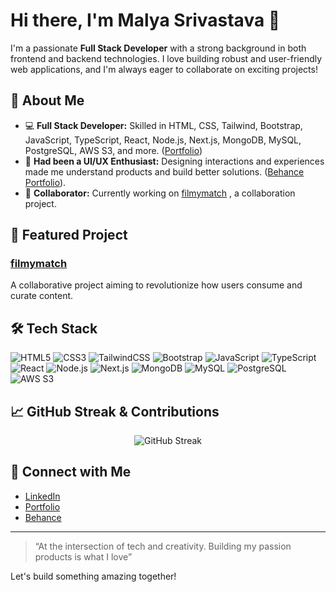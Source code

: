 # Hi there, I'm Malya Srivastava 👋

I'm a passionate **Full Stack Developer** with a strong background in both frontend and backend technologies. I love building robust and user-friendly web applications, and I'm always eager to collaborate on exciting projects!

## 🚀 About Me

- 💻 **Full Stack Developer:** Skilled in HTML, CSS, Tailwind, Bootstrap, JavaScript, TypeScript, React, Node.js, Next.js, MongoDB, MySQL, PostgreSQL, AWS S3, and more. ([Portfolio](https://portfolio-malya-srivastava.vercel.app/))
- 🎨 **Had been a UI/UX Enthusiast:** Designing interactions and experiences made me understand products and build better solutions. ([Behance Portfolio](https://behance.net/malyasrivastava)).
- 🤝 **Collaborator:** Currently working on [filmymatch](https://github.com/MohdMusaiyab/filmymatch) , a collaboration project.

## 🌟 Featured Project

### [filmymatch](https://github.com/MohdMusaiyab/filmymatch)
A collaborative project aiming to revolutionize how users consume and curate content.

## 🛠️ Tech Stack

![HTML5](https://img.shields.io/badge/-HTML5-E34F26?style=flat&logo=html5&logoColor=fff)
![CSS3](https://img.shields.io/badge/-CSS3-1572B6?style=flat&logo=css3)
![TailwindCSS](https://img.shields.io/badge/-TailwindCSS-38B2AC?style=flat&logo=tailwind-css)
![Bootstrap](https://img.shields.io/badge/-Bootstrap-563D7C?style=flat&logo=bootstrap)
![JavaScript](https://img.shields.io/badge/-JavaScript-F7DF1E?style=flat&logo=javascript&logoColor=000)
![TypeScript](https://img.shields.io/badge/-TypeScript-3178C6?style=flat&logo=typescript&logoColor=fff)
![React](https://img.shields.io/badge/-React-61DAFB?style=flat&logo=react&logoColor=000)
![Node.js](https://img.shields.io/badge/-Node.js-339933?style=flat&logo=node.js&logoColor=fff)
![Next.js](https://img.shields.io/badge/-Next.js-000?style=flat&logo=next.js)
![MongoDB](https://img.shields.io/badge/-MongoDB-47A248?style=flat&logo=mongodb&logoColor=fff)
![MySQL](https://img.shields.io/badge/-MySQL-4479A1?style=flat&logo=mysql&logoColor=fff)
![PostgreSQL](https://img.shields.io/badge/-PostgreSQL-4169E1?style=flat&logo=postgresql&logoColor=fff)
![AWS S3](https://img.shields.io/badge/-AWS%20S3-569A31?style=flat&logo=amazon-s3&logoColor=fff)

## 📈 GitHub Streak & Contributions

<p align="center">
  <img src="https://github-readme-streak-stats.herokuapp.com/?user=sriimalya&theme=tokyonight" alt="GitHub Streak" />
</p>

## 🔗 Connect with Me

- [LinkedIn](https://linkedin.com/in/malya-srivastava-5a4254229)
- [Portfolio](https://portfolio-malya-srivastava.vercel.app/)
- [Behance](https://behance.net/malyasrivastava)

---

> “At the intersection of tech and creativity. Building my passion products is what I love” 

Let's build something amazing together!
